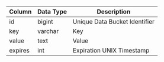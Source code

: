 | Column  | Data Type | Description                   |
| ------- | --------- | ----------------------------- |
| id      | bigint    | Unique Data Bucket Identifier |
| key     | varchar   | Key                           |
| value   | text      | Value                         |
| expires | int       | Expiration UNIX Timestamp     |